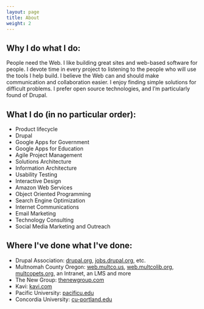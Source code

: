 ```yaml
---
layout: page
title: About
weight: 2
---
```


## Why I do what I do:
People need the Web. I like building great sites and web-based software for people. I devote time in every project to listening to the people who will use the tools I help build.
I believe the Web can and should make communication and collaboration easier. I enjoy finding simple solutions for difficult problems.
I prefer open source technologies, and I’m particularly found of Drupal.

## What I do (in no particular order):
* Product lifecycle
* Drupal
* Google Apps for Government
* Google Apps for Education
* Agile Project Management
* Solutions Architecture
* Information Architecture
* Usability Testing
* Interactive Design
* Amazon Web Services
* Object Oriented Programming
* Search Engine Optimization
* Internet Communications
* Email Marketing
* Technology Consulting
* Social Media Marketing and Outreach

## Where I've done what I've done:
* Drupal Association: [drupal.org](https://drupal.org), [jobs.drupal.org](https://jobs.drupal.org), etc.
* Multnomah County Oregon: [web.multco.us](https://web.multco.us), [web.multcolib.org](web.multcolib.org), [multcopets.org](https://multcopets.org), an Intranet, an LMS and more
* The New Group: [thenewgroup.com](http://thenewgroup.com)
* Kavi: [kavi.com](http://kavi.com)
* Pacific University: [pacificu.edu](http://pacificu.edu)
* Concordia University: [cu-portland.edu](http://cu-portland.edu)
